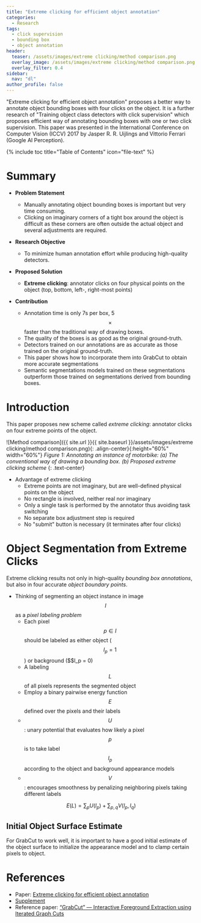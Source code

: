 ```yaml
---
title: "Extreme clicking for efficient object annotation"
categories:
  - Research
tags:
  - click supervision
  - bounding box
  - object annotation
header:
  teaser: /assets/images/extreme clicking/method comparison.png
  overlay_image: /assets/images/extreme clicking/method comparison.png
  overlay_filter: 0.4
sidebar:
  nav: "dl"
author_profile: false
---
```


"Extreme clicking for efficient object annotation" proposes a better way to annotate object bounding boxes with four clicks on the object.
It is a further research of "Training object class detectors with click supervision" which proposes efficient way of annotating bounding boxes with one or two click supervision.
This paper was presented in the International Conference on Computer Vision (ICCV) 2017 by Jasper R. R. Uijlings and Vittorio Ferrari (Google AI Perception).

{% include toc title="Table of Contents" icon="file-text" %}

# Summary

- **Problem Statement**
  - Manually annotating object bounding boxes is important but very time consuming.
  - Clicking on imaginary corners of a tight box around the object is difficult as these corners are often outside the actual object and several adjustments are required.
  
- **Research Objective**
  - To minimize human annotation effort while producing high-quality detectors.
  
- **Proposed Solution**
  - **Extreme clicking**: annotator clicks on four physical points on the object (top, bottom, left-, right-most points)
  
- **Contribution**
  - Annotation time is only 7s per box, 5$$\times$$ faster than the traditional way of drawing boxes.
  - The quality of the boxes is as good as the original ground-truth.
  - Detectors trained on our annotations are as accurate as those trained on the original ground-truth.
  - This paper shows how to incorporate them into GrabCut to obtain more accurate segmentations
  - Semantic segmentations models trained on these segmentations outperform those trained on segmentations derived from bounding boxes.

# Introduction
This paper proposes new scheme called *extreme clicking*: annotator clicks on four extreme points of the object.

![Method comparison]({{ site.url }}{{ site.baseurl }}/assets/images/extreme clicking/method comparison.png){: .align-center}{:height="60%" width="60%"}
*Figure 1: Annotating an instance of motorbike: (a) The conventional way of drawing a bounding box. (b) Proposed extreme clicking scheme*
{: .text-center}

- Advantage of extreme clicking
  + Extreme points are not imaginary, but are well-defined physical points on the object
  + No rectangle is involved, neither real nor imaginary
  + Only a single task is performed by the annotator thus avoiding task switching
  + No separate box adjustment step is required
  + No "submit" button is necessary (it terminates after four clicks)

# Object Segmentation from Extreme Clicks
Extreme clicking results not only in high-quality *bounding box annotations*, but also in four accurate *object boundary points*.

- Thinking of segmenting an object instance in image $$I$$ as a *pixel labeling problem*
  + Each pixel $$p \in I$$ should be labeled as either object ($$l_p = 1$$) or background ($$l_p = 0)
  + A labeling $$L$$ of all pixels represents the segmented object
  + Employ a binary pairwise energy function $$E$$ defined over the pixels and their labels
  + $$U$$: unary potential that evaluates how likely a pixel $$p$$ is to take label $$l_p$$ according to the object and background appearance models
  + $$V$$: encourages smoothness by penalizing neighboring pixels taking different labels

$$
E(L) = \sum _p U(l_p) + \sum _{p,q} V(l_p,l_q)
$$

## Initial Object Surface Estimate
For GrabCut to work well, it is important to have a good initial estimate of the object surface to initialize the appearance model and to clamp certain pixels to object.


# References
- Paper: [Extreme clicking for efficient object annotation](https://arxiv.org/pdf/1708.02750.pdf)
- [Supplement](http://calvin.inf.ed.ac.uk/datasets/center-click-annotations/)
- Reference paper: [“GrabCut” — Interactive Foreground Extraction using Iterated Graph Cuts](https://cvg.ethz.ch/teaching/cvl/2012/grabcut-siggraph04.pdf)
